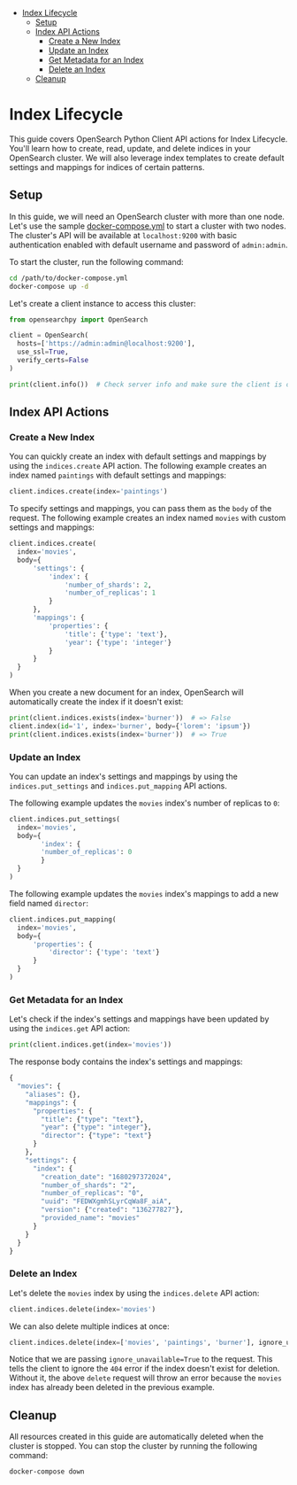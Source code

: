 - [Index Lifecycle](#index-lifecycle)
  - [Setup](#setup)
  - [Index API Actions](#index-api-actions)
    - [Create a New Index](#create-a-new-index)
    - [Update an Index](#update-an-index)
    - [Get Metadata for an Index](#get-metadata-for-an-index)
    - [Delete an Index](#delete-an-index)
  - [Cleanup](#cleanup)

# Index Lifecycle

This guide covers OpenSearch Python Client API actions for Index Lifecycle. You'll learn how to create, read, update, and delete indices in your OpenSearch cluster. We will also leverage index templates to create default settings and mappings for indices of certain patterns.

## Setup

In this guide, we will need an OpenSearch cluster with more than one node. Let's use the sample [docker-compose.yml](https://opensearch.org/samples/docker-compose.yml) to start a cluster with two nodes. The cluster's API will be available at `localhost:9200` with basic authentication enabled with default username and password of `admin:admin`.

To start the cluster, run the following command:

```bash
cd /path/to/docker-compose.yml
docker-compose up -d
```

Let's create a client instance to access this cluster:

```python
from opensearchpy import OpenSearch

client = OpenSearch(
  hosts=['https://admin:admin@localhost:9200'],
  use_ssl=True,
  verify_certs=False
)

print(client.info())  # Check server info and make sure the client is connected
```

## Index API Actions

### Create a New Index

You can quickly create an index with default settings and mappings by using the `indices.create` API action. The following example creates an index named `paintings` with default settings and mappings:

```python
client.indices.create(index='paintings')
```

To specify settings and mappings, you can pass them as the `body` of the request. The following example creates an index named `movies` with custom settings and mappings:

```python
client.indices.create(
  index='movies',
  body={
      'settings': {
          'index': {
              'number_of_shards': 2,
              'number_of_replicas': 1
          }
      },
      'mappings': {
          'properties': {
              'title': {'type': 'text'},
              'year': {'type': 'integer'}
          }
      }
  }
)
```

When you create a new document for an index, OpenSearch will automatically create the index if it doesn't exist:

```python
print(client.indices.exists(index='burner'))  # => False
client.index(id='1', index='burner', body={'lorem': 'ipsum'})
print(client.indices.exists(index='burner'))  # => True
```

### Update an Index

You can update an index's settings and mappings by using the `indices.put_settings` and `indices.put_mapping` API actions.

The following example updates the `movies` index's number of replicas to `0`:

```python
client.indices.put_settings(
  index='movies',
  body={
        'index': {
        'number_of_replicas': 0
        }
  }
)
```

The following example updates the `movies` index's mappings to add a new field named `director`:

```python
client.indices.put_mapping(
  index='movies',
  body={
      'properties': {
          'director': {'type': 'text'}
      }
  }
)
```

### Get Metadata for an Index

Let's check if the index's settings and mappings have been updated by using the `indices.get` API action:

```python
print(client.indices.get(index='movies'))
```

The response body contains the index's settings and mappings:

```python
{
  "movies": {
    "aliases": {},
    "mappings": {
      "properties": {
        "title": {"type": "text"},
        "year": {"type": "integer"},
        "director": {"type": "text"}
      }
    },
    "settings": {
      "index": {
        "creation_date": "1680297372024",
        "number_of_shards": "2",
        "number_of_replicas": "0",
        "uuid": "FEDWXgmhSLyrCqWa8F_aiA",
        "version": {"created": "136277827"},
        "provided_name": "movies"
      }
    }
  }
}
```

### Delete an Index

Let's delete the `movies` index by using the `indices.delete` API action:

```python
client.indices.delete(index='movies')
```

We can also delete multiple indices at once:

```python
client.indices.delete(index=['movies', 'paintings', 'burner'], ignore_unavailable=True)
```

Notice that we are passing `ignore_unavailable=True` to the request. This tells the client to ignore the `404` error if the index doesn't exist for deletion. Without it, the above `delete` request will throw an error because the `movies` index has already been deleted in the previous example.

## Cleanup

All resources created in this guide are automatically deleted when the cluster is stopped. You can stop the cluster by running the following command:

```bash
docker-compose down
```
